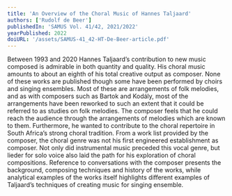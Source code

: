 ```yaml
---
title: 'An Overview of the Choral Music of Hannes Taljaard'
authors: ['Rudolf de Beer']
publishedIn: 'SAMUS Vol. 41/42, 2021/2022'
yearPublished: 2022
doiURL: '/assets/SAMUS-41_42-HT-De-Beer-article.pdf'
---
```

Between 1993 and 2020 Hannes Taljaard’s contribution to new music composed is admirable in both
quantity and quality. His choral music amounts to about an eighth of his total creative output as
composer. None of these works are published though some have been performed by choirs and
singing ensembles. Most of these are arrangements of folk melodies, and as with composers such as
Bartok and Kodály, most of the arrangements have been reworked to such an extent that it could be
referred to as studies on folk melodies. The composer feels that he could reach the audience through
the arrangements of melodies which are known to them. Furthermore, he wanted to contribute to the
choral repertoire in South Africa’s strong choral tradition. From a work list provided by the composer,
the choral genre was not his first engineered establishment as composer. Not only did instrumental
music preceded this vocal genre, but lieder for solo voice also laid the path for his exploration of
choral compositions. Reference to conversations with the composer presents the background,
composing techniques and history of the works, while analytical examples of the works itself
highlights different examples of Taljaard’s techniques of creating music for singing ensemble.